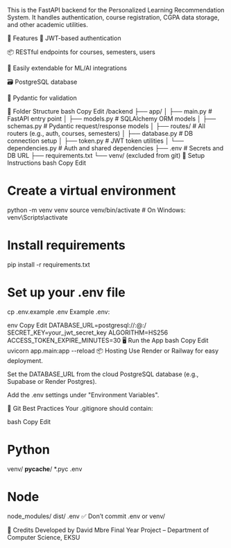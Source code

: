 This is the FastAPI backend for the Personalized Learning Recommendation System. It handles authentication, course registration, CGPA data storage, and other academic utilities.

🚀 Features
🔐 JWT-based authentication

📦 RESTful endpoints for courses, semesters, users

🧠 Easily extendable for ML/AI integrations

🗃️ PostgreSQL database

📄 Pydantic for validation

📁 Folder Structure
bash
Copy
Edit
/backend
├── app/
│   ├── main.py             # FastAPI entry point
│   ├── models.py           # SQLAlchemy ORM models
│   ├── schemas.py          # Pydantic request/response models
│   ├── routes/             # All routers (e.g., auth, courses, semesters)
│   ├── database.py         # DB connection setup
│   ├── token.py            # JWT token utilities
│   └── dependencies.py     # Auth and shared dependencies
├── .env                    # Secrets and DB URL
├── requirements.txt
└── venv/ (excluded from git)
🧪 Setup Instructions
bash
Copy
Edit
# Create a virtual environment
python -m venv venv
source venv/bin/activate  # On Windows: venv\Scripts\activate

# Install requirements
pip install -r requirements.txt

# Set up your .env file
cp .env.example .env
Example .env:

env
Copy
Edit
DATABASE_URL=postgresql://<username>:<password>@<host>:<port>/<dbname>
SECRET_KEY=your_jwt_secret_key
ALGORITHM=HS256
ACCESS_TOKEN_EXPIRE_MINUTES=30
🖥️ Run the App
bash
Copy
Edit
uvicorn app.main:app --reload
📦 Hosting
Use Render or Railway for easy deployment.

Set the DATABASE_URL from the cloud PostgreSQL database (e.g., Supabase or Render Postgres).

Add the .env settings under "Environment Variables".

🔐 Git Best Practices
Your .gitignore should contain:

bash
Copy
Edit
# Python
venv/
__pycache__/
*.pyc
.env

# Node
node_modules/
dist/
.env
✅ Don’t commit .env or venv/

🤝 Credits
Developed by David Mbre
Final Year Project – Department of Computer Science, EKSU

